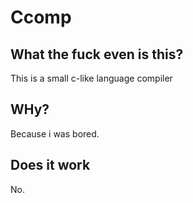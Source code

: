 # Ccomp
## What the fuck even is this?
This is a small c-like language compiler
## WHy?
Because i was bored.
## Does it work
No.

